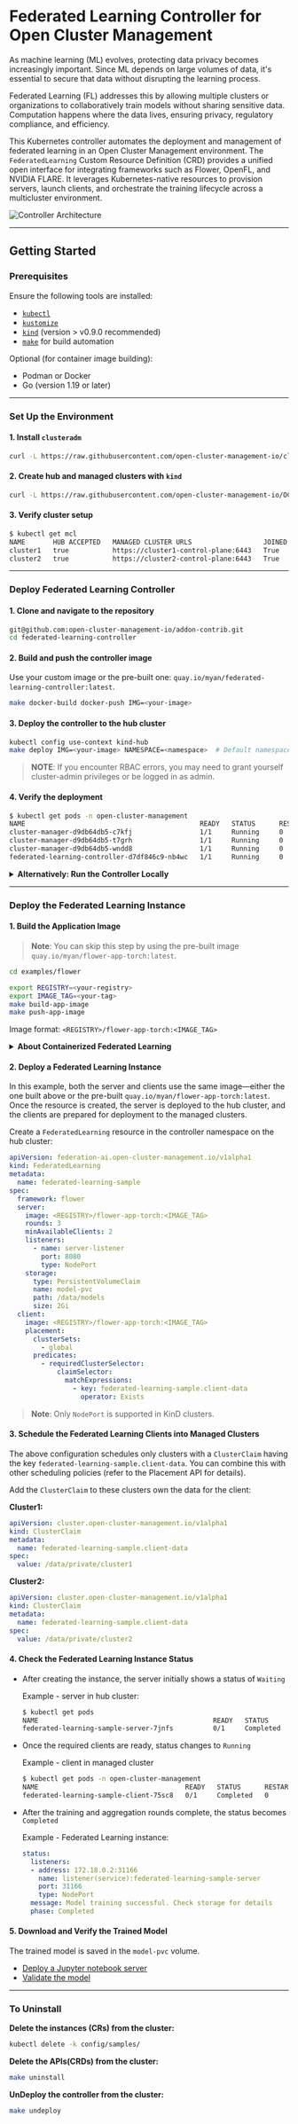 # Federated Learning Controller for Open Cluster Management

As machine learning (ML) evolves, protecting data privacy becomes increasingly important. Since ML depends on large volumes of data, it's essential to secure that data without disrupting the learning process.

Federated Learning (FL) addresses this by allowing multiple clusters or organizations to collaboratively train models without sharing sensitive data. Computation happens where the data lives, ensuring privacy, regulatory compliance, and efficiency.

This Kubernetes controller automates the deployment and management of federated learning in an Open Cluster Management environment. The `FederatedLearning` Custom Resource Definition (CRD) provides a unified open interface for integrating frameworks such as Flower, OpenFL, and NVIDIA FLARE. It leverages Kubernetes-native resources to provision servers, launch clients, and orchestrate the training lifecycle across a multicluster environment.

![Controller Architecture](./assets/images/architecture.png)

--- 

## Getting Started

### Prerequisites

Ensure the following tools are installed:

- [`kubectl`](https://kubernetes.io/docs/reference/kubectl/)
- [`kustomize`](https://kubectl.docs.kubernetes.io/installation/kustomize/)
- [`kind`](https://kind.sigs.k8s.io/) (version > v0.9.0 recommended)
- [`make`](https://www.gnu.org/software/make/) for build automation

Optional (for container image building):

- Podman or Docker
- Go (version 1.19 or later)

--- 

### Set Up the Environment

#### 1. Install `clusteradm`

```bash
curl -L https://raw.githubusercontent.com/open-cluster-management-io/clusteradm/main/install.sh | bash
```

#### 2. Create hub and managed clusters with `kind`

```bash
curl -L https://raw.githubusercontent.com/open-cluster-management-io/OCM/main/solutions/setup-dev-environment/local-up.sh | bash
```

#### 3. Verify cluster setup

```bash
$ kubectl get mcl
NAME       HUB ACCEPTED   MANAGED CLUSTER URLS                  JOINED   AVAILABLE   AGE
cluster1   true           https://cluster1-control-plane:6443   True     True        2m
cluster2   true           https://cluster2-control-plane:6443   True     True        3m
```

--- 

### Deploy Federated Learning Controller

#### 1. Clone and navigate to the repository

```bash
git@github.com:open-cluster-management-io/addon-contrib.git
cd federated-learning-controller
```

#### 2. Build and push the controller image

Use your custom image or the pre-built one: `quay.io/myan/federated-learning-controller:latest`.

```bash
make docker-build docker-push IMG=<your-image>
```

#### 3. Deploy the controller to the hub cluster

```bash
kubectl config use-context kind-hub
make deploy IMG=<your-image> NAMESPACE=<namespace>  # Default namespace is open-cluster-management
```

> **NOTE**: If you encounter RBAC errors, you may need to grant yourself cluster-admin
privileges or be logged in as admin.

#### 4. Verify the deployment

```bash
$ kubectl get pods -n open-cluster-management
NAME                                            READY   STATUS      RESTARTS   AGE
cluster-manager-d9db64db5-c7kfj                 1/1     Running     0          5m
cluster-manager-d9db64db5-t7grh                 1/1     Running     0          5m
cluster-manager-d9db64db5-wndd8                 1/1     Running     0          5m
federated-learning-controller-d7df846c9-nb4wc   1/1     Running     0          3m
```

<details>

<summary><strong>Alternatively: Run the Controller Locally</strong></summary>

  **Install the CRDs into the cluster:**

  ```sh
  make install
  ```

  **Run the controller locally:**

  ```sh
  make run
  ```
</details>

--- 

### Deploy the Federated Learning Instance

#### 1. Build the Application Image

> **Note**: You can skip this step by using the pre-built image `quay.io/myan/flower-app-torch:latest`.

```bash
cd examples/flower

export REGISTRY=<your-registry>
export IMAGE_TAG=<your-tag>
make build-app-image
make push-app-image
```

Image format: `<REGISTRY>/flower-app-torch:<IMAGE_TAG>`

<details>

<summary><strong>About Containerized Federated Learning</strong></summary>

### Containerized Federated Learning Application

The controller manages the lifecycle of federated learning across multiple clusters by creating server and client jobs from your containerized app.

- **Server Job Example**:

  ```bash
  server --num-rounds <number>
  ```

- **Client Job Example**:

  ```bash
  client --data-config <data-path> --server-address <address> ...
  ```

For example, see: [Flower PyTorch App](./examples/flower/Makefile)

</details>

#### 2. Deploy a Federated Learning Instance

In this example, both the server and clients use the same image—either the one built above or the pre-built `quay.io/myan/flower-app-torch:latest`. Once the resource is created, the server is deployed to the hub cluster, and the clients are prepared for deployment to the managed clusters.

Create a `FederatedLearning` resource in the controller namespace on the hub cluster:

```yaml
apiVersion: federation-ai.open-cluster-management.io/v1alpha1
kind: FederatedLearning
metadata:
  name: federated-learning-sample
spec:
  framework: flower
  server:
    image: <REGISTRY>/flower-app-torch:<IMAGE_TAG>
    rounds: 3
    minAvailableClients: 2
    listeners:
      - name: server-listener
        port: 8080
        type: NodePort
    storage:
      type: PersistentVolumeClaim
      name: model-pvc
      path: /data/models
      size: 2Gi
  client:
    image: <REGISTRY>/flower-app-torch:<IMAGE_TAG>
    placement:
      clusterSets:
        - global
      predicates:
        - requiredClusterSelector:
            claimSelector:
              matchExpressions:
                - key: federated-learning-sample.client-data
                  operator: Exists
```

> **Note**: Only `NodePort` is supported in KinD clusters.

#### 3. Schedule the Federated Learning Clients into Managed Clusters

The above configuration schedules only clusters with a `ClusterClaim` having the key `federated-learning-sample.client-data`. You can combine this with other scheduling policies (refer to the Placement API for details).

Add the `ClusterClaim` to these clusters own the data for the client:

**Cluster1:**

```yaml
apiVersion: cluster.open-cluster-management.io/v1alpha1
kind: ClusterClaim
metadata:
  name: federated-learning-sample.client-data
spec:
  value: /data/private/cluster1
```

**Cluster2:**

```yaml
apiVersion: cluster.open-cluster-management.io/v1alpha1
kind: ClusterClaim
metadata:
  name: federated-learning-sample.client-data
spec:
  value: /data/private/cluster2
```

#### 4. Check the Federated Learning Instance Status

- After creating the instance, the server initially shows a status of `Waiting`

  Example - server in hub cluster:

  ```bash
  $ kubectl get pods
  NAME                                            READY   STATUS      RESTARTS   AGE
  federated-learning-sample-server-7jnfs          0/1     Completed   0          10m
  ```

- Once the required clients are ready, status changes to `Running`

  Example - client in managed cluster

  ```bash
  $ kubectl get pods -n open-cluster-management
  NAME                                     READY   STATUS      RESTARTS   AGE
  federated-learning-sample-client-75sc8   0/1     Completed   0          10m
  ```

- After the training and aggregation rounds complete, the status becomes `Completed`

  Example - Federated Learning instance:

  ```yaml
  status:
    listeners:
    - address: 172.18.0.2:31166
      name: listener(service):federated-learning-sample-server
      port: 31166
      type: NodePort
    message: Model training successful. Check storage for details
    phase: Completed
  ```

#### 5. Download and Verify the Trained Model

The trained model is saved in the `model-pvc` volume.

- [Deploy a Jupyter notebook server](./examples/notebooks/deploy)
- [Validate the model](./examples/notebooks/1.hub-evaluation.ipynb)

--- 

### To Uninstall

**Delete the instances (CRs) from the cluster:**

```sh
kubectl delete -k config/samples/
```

**Delete the APIs(CRDs) from the cluster:**

```sh
make uninstall
```

**UnDeploy the controller from the cluster:**

```sh
make undeploy
```